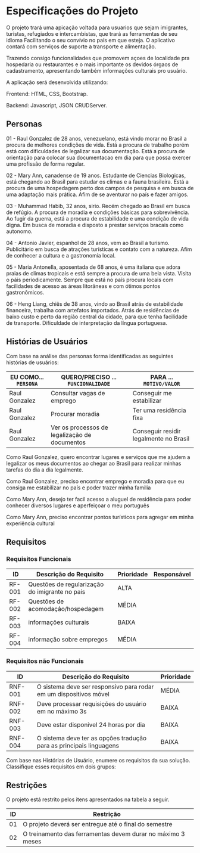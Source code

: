 # Especificações do Projeto
O projeto trará uma apicação voltada para usuarios que sejam imigrantes, turistas, refugiados e intercambistas, que trará as ferramentas de seu idioma Facilitando o seu convívio no país em que esteja. O aplicativo contará com serviços de suporte a transporte e alimentação.

Trazendo consigo funcionalidades que promovem açoes de localidade pra hospedaria ou restaurantes e o mais importante os devidos órgaos de cadastramento, apresentando também informações culturais pro usuário.

A aplicação será desenvolvida utilizando:

Frontend: HTML, CSS, Bootstrap.

Backend: Javascript, JSON CRUDServer.


## Personas

01 - Raul Gonzalez de 28 anos, venezuelano, está vindo morar no Brasil a procura de melhores condições de vida. Está a procura de trabalho porém está com dificuldades de legalizar sua documentação. Está a procura de orientação para colocar sua documentacao em dia para que possa exercer uma profissão de forma regular.

02 - Mary Ann, canadense de 19 anos. Estudante de Ciencias Biologicas, está chegando ao Brasil para estudar os climas e a fauna brasileira. Está a procura de uma hospedagem perto dos campos de pesquisa e em busca de uma adaptação mais prática. Afim de se aventurar no país e fazer amigos.

03 - Muhammad Habib, 32 anos, sirio. Recém chegado ao Brasil em busca de refúgio. A procura de moradia e condições básicas para sobrevivência. Ao fugir da guerra, está a procura de estabilidade e uma condição de vida digna. Em busca de moradia e disposto a prestar serviços bracais como autonomo.

04 - Antonio Javier, espanhol de 28 anos, vem ao Brasil a turismo. Publicitário em busca de atrações turísticas e contato com a natureza. Afim de conhecer a cultura e a gastronomia local.

05 - Maria Antonella, aposentada de 68 anos, é uma italiana que adora praias de climas tropicais e está sempre a procura de uma bela vista. Visita o páis periodicamente. Sempre que está no país procura locais com facilidades de acesso as áreas litorâneas e com ótimos pontos gastronômicos.

06 - Heng Liang, chiês de 38 anos, vindo ao Brasil atrás de estabilidade financeira, trabalha com artefatos importados. Atrás de residências de baixo custo e perto da região central da cidade, para que tenha facilidade de transporte. Dificuldade de interpretação da língua portuguesa.

## Histórias de Usuários

Com base na análise das personas forma identificadas as seguintes histórias de usuários:

|EU COMO... `PERSONA`| QUERO/PRECISO ... `FUNCIONALIDADE` |PARA ... `MOTIVO/VALOR`                 |
|--------------------|------------------------------------|----------------------------------------|
|Raul Gonzalez  | Consultar vagas de emprego          | Conseguir me estabilizar               |
|Raul Gonzalez       | Procurar moradia                 | Ter uma residência fixa |
|Raul Gonzalez       | Ver os processos de legalização de documentos | Conseguir residir legalmente no Brasil |

Como Raul Gonzalez, quero encontrar lugares e serviços que me ajudem a legalizar os meus documentos ao chegar ao Brasil para realizar minhas tarefas do dia a dia legalmente.

Como Raul Gonzalez, preciso encontrar emprego e moradia para que eu consiga me estabilizar no país e poder trazer minha familia

Como Mary Ann, desejo ter facil acesso a aluguel de residência para poder conhecer diversos lugares e aperfeiçoar o meu português 

Como Mary Ann, preciso encontrar pontos turísticos para agregar em minha experiência cultural 


## Requisitos

### Requisitos Funcionais

|ID    | Descrição do Requisito  | Prioridade | Responsável |
|------|-----------------------------------------|----| ----|
|RF-001| Questões de regularizaçâo do imigrante no pais | ALTA |  |
|RF-002| Questões de acomodaçâo/hospedagem   | MÉDIA | |
|RF-003| informações culturais  | BAIXA | |
|RF-004| informação sobre empregos   | MÉDIA | |


### Requisitos não Funcionais

|ID     | Descrição do Requisito  |Prioridade |
|-------|-------------------------|----|
|RNF-001| O sistema deve ser responsivo para rodar em um dispositivos móvel | MÉDIA | 
|RNF-002| Deve processar requisições do usuário em no máximo 3s |  BAIXA | 
|RNF-003| Deve estar disponivel 24 horas por dia |  BAIXA | 
|RNF-004| O sistema deve ter as opções tradução para as principais linguagens |  BAIXA | 


Com base nas Histórias de Usuário, enumere os requisitos da sua solução. Classifique esses requisitos em dois grupos:


## Restrições

O projeto está restrito pelos itens apresentados na tabela a seguir.

|ID| Restrição                                             |
|--|-------------------------------------------------------|
|01| O projeto deverá ser entregue até o final do semestre |
|02| O treinamento das ferramentas devem durar no máximo 3 meses |
